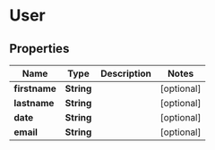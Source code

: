 

# User

## Properties

Name | Type | Description | Notes
------------ | ------------- | ------------- | -------------
**firstname** | **String** |  |  [optional]
**lastname** | **String** |  |  [optional]
**date** | **String** |  |  [optional]
**email** | **String** |  |  [optional]



